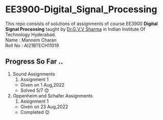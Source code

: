 # EE3900-Digital_Signal_Processing
This repo consists of solutions of assignments of course EE3900 **Digital Signal Processing** taught by [Dr.G.V.V Sharma](https://github.com/gadepall) in Indian Institute Of Technology Hyderabad.    
Name : Mannem Charan  
Roll No : AI21BTECH11019  
  
## Progress So Far ..
 1. Sound Assignments
    1. Assignment 1
    - Given on 1 Aug,2022
    - Solved 5/7 :blush:
 2. Oppenheim and Schafer Assignments
    1. Assignment 1
    - Given on 23 Aug,2022
    - Completed :relieved:  
  
